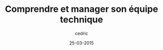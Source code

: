 ---
layout: video
title: "Comprendre et manager son équipe technique"
author: cedric
date: 25-03-2015
youtube_slug: "sF_gTP9F1wo"
locale: "fr"
labels:
  - workshop
pushed: true
thumbnail: 2015-03-25-workshop-tech-team.jpg
description: "Sylvain Abélard, software architect et partner chez Faveod vous plonge au milieu de situations complexes qu'il vous faudra comprendre et intégrer avant de reprendre le cap de la création de valeur pour vous et vos clients."
---